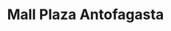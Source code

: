 ---
title: "Mall Plaza Antofagasta"
url: /antofagasta/mall-plaza-antofagasta/
shop: Einkaufszentrum
---